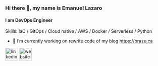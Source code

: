 ### Hi there 👋, my name is Emanuel Lazaro
#### I am DevOps Engineer

Skills: IaC / GitOps / Cloud native / AWS / Docker / Serverless / Python

- 🔭 I’m currently working on rewrite code of my blog https://brazu.ca 

[<img src='https://cdn.jsdelivr.net/npm/simple-icons@3.0.1/icons/linkedin.svg' alt='linkedin' height='40'>](https://www.linkedin.com/in/emanuel-lazaro/)
[<img src='https://cdn.jsdelivr.net/npm/simple-icons@3.0.1/icons/icloud.svg' alt='website' height='40'>](https://brazu.ca)  
